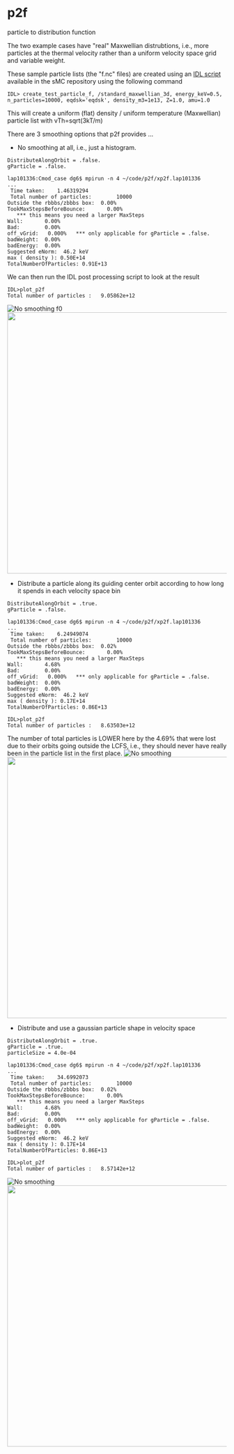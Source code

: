 # p2f
particle to distribution function

The two example cases have "real" Maxwellian distrubtions, i.e., more particles at the thermal velocity rather than a uniform velocity space grid and variable weight.

These sample particle lists (the "f.nc" files) are created using an [IDL script](https://github.com/dlg0/sMC/blob/smc_cpp/idl/create_test_particle_f.pro) available in the sMC repository using the following command 

```
IDL> create_test_particle_f, /standard_maxwellian_3d, energy_keV=0.5, n_particles=10000, eqdsk='eqdsk', density_m3=1e13, Z=1.0, amu=1.0
```

This will create a uniform (flat) density / uniform temperature (Maxwellian) particle list with vTh=sqrt(3kT/m)

There are 3 smoothing options that p2f provides ...


* No smoothing at all, i.e., just a histogram.
```
DistributeAlongOrbit = .false.
gParticle = .false.
```

```
lap101336:Cmod_case dg6$ mpirun -n 4 ~/code/p2f/xp2f.lap101336
...
 Time taken:    1.46319294
 Total number of particles:        10000
Outside the rbbbs/zbbbs box:  0.00%
TookMaxStepsBeforeBounce:       0.00%
   *** this means you need a larger MaxSteps
Wall:       0.00%
Bad:        0.00%
off_vGrid:   0.000%   *** only applicable for gParticle = .false.
badWeight:  0.00%
badEnergy:  0.00%
Suggested eNorm:  46.2 keV
max ( density ): 0.50E+14
TotalNumberOfParticles: 0.91E+13
```
We can then run the IDL post processing script to look at the result
```
IDL>plot_p2f
Total number of particles :   9.05862e+12
```
![No smoothing f0](https://github.com/dlg0/p2f/blob/master/example/Cmod_case/p2f_f0-0.png)
<img src="https://github.com/dlg0/p2f/blob/master/example/Cmod_case/p2f_profiles-0.png" width="600px">

* Distribute a particle along its guiding center orbit according to how long it spends in each velocity space bin
```
DistributeAlongOrbit = .true.
gParticle = .false.
```
```
lap101336:Cmod_case dg6$ mpirun -n 4 ~/code/p2f/xp2f.lap101336
...
 Time taken:    6.24949074
 Total number of particles:        10000
Outside the rbbbs/zbbbs box:  0.02%
TookMaxStepsBeforeBounce:       0.00%
   *** this means you need a larger MaxSteps
Wall:       4.68%
Bad:        0.00%
off_vGrid:   0.000%   *** only applicable for gParticle = .false.
badWeight:  0.00%
badEnergy:  0.00%
Suggested eNorm:  46.2 keV
max ( density ): 0.17E+14
TotalNumberOfParticles: 0.86E+13
```
```
IDL>plot_p2f
Total number of particles :   8.63503e+12
```
The number of total particles is LOWER here by the 4.69% that were lost due to their orbits going outside the LCFS, i.e., they should never have really been in the particle list in the first place.
![No smoothing](https://github.com/dlg0/p2f/blob/master/example/Cmod_case/p2f_f0-1.png)
<img src="https://github.com/dlg0/p2f/blob/master/example/Cmod_case/p2f_profiles-1.png" width="600px">

* Distribute and use a gaussian particle shape in velocity space
```
DistributeAlongOrbit = .true.
gParticle = .true.
particleSize = 4.0e-04
```
```
lap101336:Cmod_case dg6$ mpirun -n 4 ~/code/p2f/xp2f.lap101336
...
 Time taken:    34.6992073
 Total number of particles:        10000
Outside the rbbbs/zbbbs box:  0.02%
TookMaxStepsBeforeBounce:       0.00%
   *** this means you need a larger MaxSteps
Wall:       4.68%
Bad:        0.00%
off_vGrid:   0.000%   *** only applicable for gParticle = .false.
badWeight:  0.00%
badEnergy:  0.00%
Suggested eNorm:  46.2 keV
max ( density ): 0.17E+14
TotalNumberOfParticles: 0.86E+13
```
```
IDL>plot_p2f
Total number of particles :   8.57142e+12
```
![No smoothing](https://github.com/dlg0/p2f/blob/master/example/Cmod_case/p2f_f0-2.png)
<img src="https://github.com/dlg0/p2f/blob/master/example/Cmod_case/p2f_profiles-2.png" width="600px">
